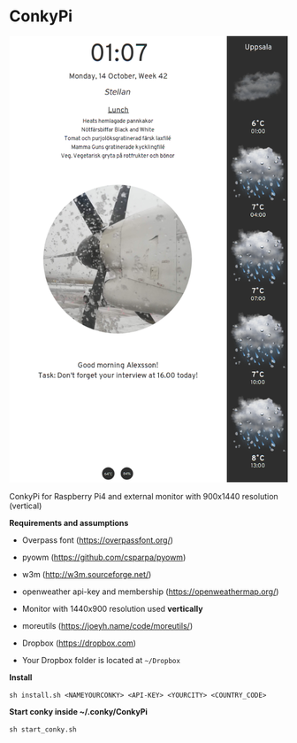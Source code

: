 # ConkyPi
![alt tag](https://github.com/xexpanderx/ConkyPi/blob/master/screenshot.png)

ConkyPi for Raspberry Pi4 and external monitor with 900x1440 resolution (vertical)

<b>Requirements and assumptions</b>

- Overpass font (https://overpassfont.org/)
- pyowm (https://github.com/csparpa/pyowm)
- w3m (http://w3m.sourceforge.net/)
- openweather api-key and membership (https://openweathermap.org/)
- Monitor with 1440x900 resolution used <b> vertically </b>
- moreutils (https://joeyh.name/code/moreutils/)
- Dropbox (https://dropbox.com)

- Your Dropbox folder is located at `~/Dropbox`

<b>Install</b>

`sh install.sh <NAMEYOURCONKY> <API-KEY> <YOURCITY> <COUNTRY_CODE>`

<b>Start conky inside ~/.conky/ConkyPi</b>

`sh start_conky.sh`
